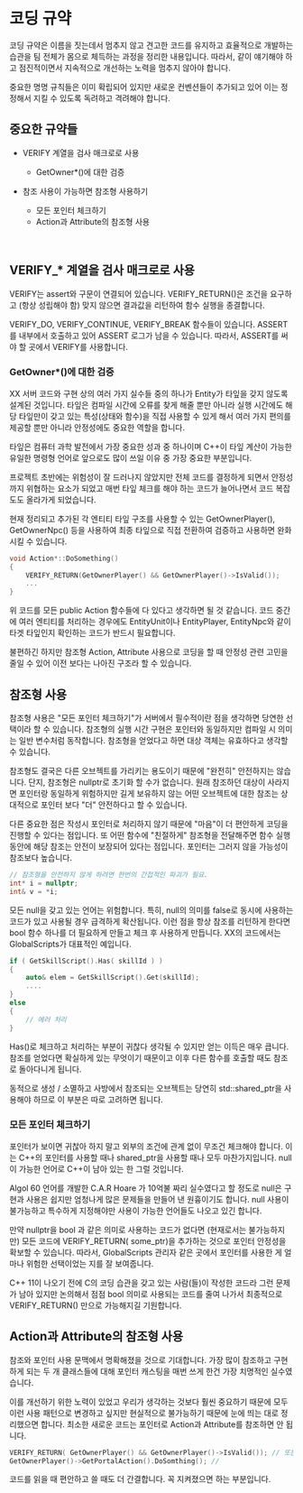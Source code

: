 # 코딩 규약 

코딩 규약은 이름을 짓는데서 멈추지 않고 견고한 코드를 유지하고 효율적으로 개발하는 습관을 팀 전체가 몸으로 체득하는 과정을 정리한 내용입니다.  따라서, 같이 얘기해야 하고 점진적이면서 지속적으로 개선하는 노력을 멈추지 않아야 합니다. 

중요한 명명 규칙들은 이미 확립되어 있지만 새로운 컨벤션들이 추가되고 있어 이는 정정해서 지킬 수 있도록 독려하고 격려해야 합니다. 

## 중요한 규약들

- VERIFY 계열을 검사 매크로로 사용 

  - GetOwner*()에 대한 검증 

- 참조 사용이 가능하면 참조형 사용하기 

  - 모든 포인터 체크하기 
  - Action과 Attribute의 참조형 사용 

  ​



## VERIFY_* 계열을 검사 매크로로 사용 

VERIFY는 assert와 구문이 연결되어 있습니다. VERIFY_RETURN()은 조건을 요구하고 (항상 성립해야 함) 맞지 않으면 결과값을 리턴하여 함수 실행을 종결합니다. 

VERIFY_DO, VERIFY_CONTINUE, VERIFY_BREAK 함수들이 있습니다. ASSERT를 내부에서 호출하고 있어 ASSERT 로그가 남을 수 있습니다. 따라서, ASSERT를 써야 할 곳에서 VERIFY를 사용합니다. 

### GetOwner*()에 대한 검증 

XX 서버 코드와 구현 상의 여러 가지 실수들 중의 하나가 Entity가 타잎을 갖지 않도록 설계된 것입니다. 타잎은 컴파일 시간에 오류를 찾게 해줄 뿐만 아니라 실행 시간에도 해당 타잎만이 갖고 있는 특성(상태와 함수)을 직접 사용할 수 있게 해서 여러 가지 편의를 제공할 뿐만 아니라 안정성에도 중요한 역할을 합니다. 

타잎은 컴퓨터 과학 발전에서 가장 중요한 성과 중 하나이며 C++이 타잎 계산이 가능한 유일한 명령형 언어로 앞으로도 많이 쓰일 이유 중 가장 중요한 부분입니다. 

프로젝트 초반에는 위험성이 잘 드러나지 않았지만 전체 코드를 결정하게 되면서 안정성까지 위협하는 요소가 되었고 매번 타잎 체크를 해야 하는 코드가 늘어나면서 코드 복잡도도 올라가게 되었습니다. 

현재 정리되고 추가된 각 엔티티 타잎 구조를 사용할 수 있는 GetOwnerPlayer(), GetOwnerNpc() 등을 사용하여 최종 타잎으로 직접 전환하여 검증하고 사용하면 완화시킬 수 있습니다.  

```c++
void Action*::DoSomething() 
{
    VERIFY_RETURN(GetOwnerPlayer() && GetOwnerPlayer()->IsValid());    
    ...
}
```

위 코드를 모든 public Action 함수들에 다 있다고 생각하면 될 것 같습니다. 코드 중간에 여러 엔티티를 처리하는 경우에도 EntityUnit이나 EntityPlayer, EntityNpc와 같이 타겟 타잎인지 확인하는 코드가 반드시 필요합니다. 

불편하긴 하지만 참조형 Action, Attribute 사용으로 코딩을 할 때 안정성 관련 고민을 줄일 수 있어 이전 보다는 나아진 구조라 할 수 있습니다. 

## 참조형 사용 

참조형 사용은 "모든 포인터 체크하기"가 서버에서 필수적이란 점을 생각하면 당연한 선택이라 할 수 있습니다. 참조형의 실행 시간 구현은 포인터와 동일하지만 컴파일 시 의미는 일반 변수처럼 동작합니다. 참조형을 얻었다고 하면 대상 객체는 유효하다고 생각할 수 있습니다.  

참조형도 결국은 다른 오브젝트를 가리키는 용도이기 때문에 "완전히" 안전하지는 않습니다. 단지, 참조형은 nullptr로 초기화 할 수가 없습니다. 원래 참조하던 대상이 사라지면 포인터랑 동일하게 위험하지만 길게 보유하지 않는 어떤 오브젝트에 대한 참조는 상대적으로 포인터 보다 "더" 안전하다고 할 수 있습니다. 

다른 중요한 점은 작성시 포인터로 처리하지 않기 때문에 "마음"이 더 편안하게 코딩을 진행할 수 있다는 점입니다. 또 어떤 함수에 "친절하게" 참조형을 전달해주면 함수 실행 동안에 해당 참조는 안전이 보장되어 있다는 점입니다.  포인터는 그러지 않을 가능성이 참조보다 높습니다. 

```c++
// 참조형을 안전하지 않게 하려면 한번의 간접적인 파괴가 필요. 
int* i = nullptr;
int& v = *i;
```

모든 null을 갖고 있는 언어는 위험합니다. 특히, null의 의미를 false로 동시에 사용하는 코드가 있고 사용될 경우 급격하게 확산됩니다.  이런 점을 항상 참조를 리턴하게 한다면 bool 함수 하나를 더 필요하게 만들고 체크 후 사용하게 만듭니다.  XX의 코드에서는 GlobalScripts가 대표적인 예입니다. 

```c++
if ( GetSkillScript().Has( skillId ) )
{
    auto& elem = GetSkillScript().Get(skillId); 
    .... 
}
else 
{
    // 에러 처리 
}
```

Has()로 체크하고 처리하는 부분이 귀찮다 생각될 수 있지만 얻는 이득은 매우 큽니다. 참조를 얻었다면 확실하게 있는 무엇이기 때문이고 이후 다른 함수를 호출할 때도 참조로 돌아다니게 됩니다. 

동적으로 생성 / 소멸하고 사방에서 참조되는 오브젝트는 당연히 std::shared_ptr을 사용해야 하므로 이 부분은 따로 고려하면 됩니다. 

### 모든 포인터 체크하기 

포인터가 보이면 귀찮아 하지 말고 외부의 조건에 관계 없이 무조건 체크해야 합니다. 이는 C++의 포인터를 사용할 때나 shared_ptr을 사용할 때나 모두 마찬가지입니다.  null이 가능한 언어로 C++이 남아 있는 한 그럴 것입니다.  

Algol 60 언어를 개발한 C.A.R Hoare 가 10억불 짜리 실수였다고 할 정도로 null은 구현과 사용은 쉽지만 엄청나게 많은 문제들을 만들어 낸 원흉이기도 합니다. null 사용이 불가능하고 특수하게 지정해야만 사용이 가능한 언어들도 나오고 있긴 합니다.

만약 nullptr을 bool 과 같은 의미로 사용하는 코드가 없다면 (현재로서는 불가능하지만) 모든 코드에 VERIFY_RETURN( some_ptr)을 추가하는 것으로 포인터 안정성을 확보할 수 있습니다. 따라서, GlobalScripts 관리자 같은 곳에서 포인터를 사용한 게 얼마나 위험한 선택이었는 지를 잘 보여줍니다. 

C++ 11이 나오기 전에 C의 코딩 습관을 갖고 있는 사람(들)이 작성한 코드라 그런 문제가 남아 있지만 논의해서 점점 bool 의미로 사용되는 코드를 줄여 나가서 최종적으로 VERIFY_RETURN() 만으로 가능해지길 기원합니다. 



## Action과 Attribute의 참조형 사용 

참조와 포인터 사용 문맥에서 명확해졌을 것으로 기대합니다. 가장 많이 참조하고 구현하게 되는 두 개 클래스들에 대해 포인터 캐스팅을 매번 쓰게 한건 가장 치명적인 실수였습니다.

이를 개선하기 위한 노력이 있었고 우리가 생각하는 것보다 훨씬 중요하기 때문에 모두 이런 사용 패턴으로 변경하고 싶지만 현실적으로 불가능하기 때문에 눈에 띄는 대로 정리했으면 합니다. 최소한 새로운 코드는 포인터로 Action과 Attribute를 참조하면 안 됩니다. 

```c++
VERIFY_RETURN( GetOwnerPlayer() && GetOwnerPlayer()->IsValid()); // 또는 if 문으로 검증 후 
GetOwnerPlayer()->GetPortalAction().DoSomthing(); // 
```

코드를 읽을 때 편안하고 쓸 때도 더 간결합니다. 꼭 지켜졌으면 하는 부분입니다. 























